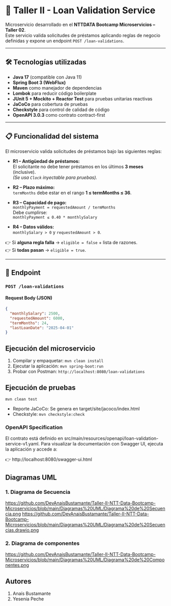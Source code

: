 # 📌 Taller II - Loan Validation Service

Microservicio desarrollado en el **NTTDATA Bootcamp Microservicios – Taller 02**.  
Este servicio valida solicitudes de préstamos aplicando reglas de negocio definidas y expone un endpoint `POST /loan-validations`.

---

## 🛠️ Tecnologías utilizadas
- **Java 17** (compatible con Java 11)
- **Spring Boot 3 (WebFlux)**
- **Maven** como manejador de dependencias
- **Lombok** para reducir código boilerplate
- **JUnit 5 + Mockito + Reactor Test** para pruebas unitarias reactivas
- **JaCoCo** para cobertura de pruebas
- **Checkstyle** para control de calidad de código
- **OpenAPI 3.0.3** como contrato contract-first

---

## 📋 Funcionalidad del sistema

El microservicio valida solicitudes de préstamos bajo las siguientes reglas:

- **R1 – Antigüedad de préstamos:**  
  El solicitante no debe tener préstamos en los últimos **3 meses** (inclusive).  
  _(Se usa `Clock` inyectable para pruebas)._

- **R2 – Plazo máximo:**  
  `termMonths` debe estar en el rango **1 ≤ termMonths ≤ 36**.

- **R3 – Capacidad de pago:**  
  `monthlyPayment = requestedAmount / termMonths`  
  Debe cumplirse:  
  `monthlyPayment ≤ 0.40 * monthlySalary`

- **R4 – Datos válidos:**  
  `monthlySalary > 0` y `requestedAmount > 0`.

👉 Si **alguna regla falla** → `eligible = false` + lista de razones.  
👉 Si **todas pasan** → `eligible = true`.

---

## 🔗 Endpoint

### `POST /loan-validations`

#### Request Body (JSON)
```json
{
  "monthlySalary": 2500,
  "requestedAmount": 6000,
  "termMonths": 24,
  "lastLoanDate": "2025-04-01"
}

````

## Ejecución del microservicio

1. Compilar y empaquetar: `mvn clean install`
2. Ejecutar la aplicación: `mvn spring-boot:run`
3. Probar con Postman: `http://localhost:8080/loan-validations` 
## Ejecución de pruebas
`mvn clean test`

- Reporte JaCoCo: Se genera en target/site/jacoco/index.html
- Checkstyle: `mvn checkstyle:check`

### OpenAPI Specification

El contrato está definido en src/main/resources/openapi/loan-validation-service-v1.yaml.
Para visualizar la documentación con Swagger UI, ejecuta la aplicación y accede a:

👉 http://localhost:8080/swagger-ui.html

## Diagramas UML

### 1. Diagrama de Secuencia
https://github.com/DevAnaisBustamante/Taller-II-NTT-Data-Bootcamp-Microservicios/blob/main/Diagramas%20UML/Diagrama%20de%20Secuencia.png
https://github.com/DevAnaisBustamante/Taller-II-NTT-Data-Bootcamp-Microservicios/blob/main/Diagramas%20UML/Diagrama%20de%20Secuencias.drawio.png

### 2. Diagrama de componentes
https://github.com/DevAnaisBustamante/Taller-II-NTT-Data-Bootcamp-Microservicios/blob/main/Diagramas%20UML/Diagrama%20de%20Componentes.png

## Autores

1. Anaís Bustamante
2. Yesenia Peche
